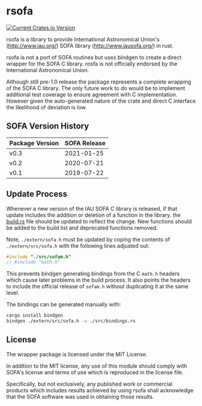 # rsofa

[![Current Crates.io Version](https://img.shields.io/crates/v/rsofa.svg)](https://crates.io/crates/rsofa)

rsofa is a library to provide International Astronomical
Union's (http://www.iau.org/) SOFA library (http://www.iausofa.org/) in rust.

rsofa is not a port of SOFA routines but uses bindgen to create a direct wrapper for the SOFA C library. rosfa is not officially endorsed by the International Astronomical Union.

Although still pre-1.0 release the package represents a complete wrapping of the
SOFA C library. The only future work to do would be to implement additional test
coverage to ensure agreement with C implementation. However given the 
auto-generated nature of the crate and direct C interface the likelihood of
deviation is low.

## SOFA Version History


| Package Version | SOFA Release |
| --------------- | ------------ | 
| v0.3            | 2021-01-25   |
| v0.2            | 2020-07-21   |
| v0.1            | 2019-07-22   |


## Update Process

Whenever a new version of the IAU SOFA C library is released, if that update 
includes the addition or deletion of a function in the library. the [build.rs](./build.rs) file should be updated to reflect the change. New functions should be
added to the build list and deprecated functions removed.

Note, `./extern/sofa.h` must be updated by coping the contents of  `./extern/src/sofa.h` with the following lines adjusted out:
```c
#include "./src/sofam.h"
// #include "math.h"
```
This prevents bindgen generating bindings from the C `math.h` headers which 
cause later problems in the build process. It also points the headers to include
the official release of `sofam.h` without duplicating it at the same level.

The bindings can be generated manually with:

```bash
cargo install bindgen
bindgen ./extern/src/sofa.h -o ./src/bindings.rs
```

## License

The wrapper package is licensed under the MIT License.

In addition to the MIT license, any use of this module should comply with SOFA's license and terms of use which is reproduced in the license file.

Specifically, but not exclusively, any published work or commercial products
which includes results achieved by using rsofa shall acknowledge that the
SOFA software was used in obtaining those results.
